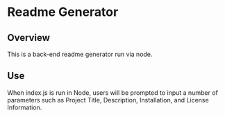 # Readme Generator

## Overview
This is a back-end readme generator run via node.

## Use
When index.js is run in Node, users will be prompted to input a number of parameters such as Project Title, Description, Installation, and License Information. 
